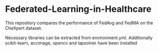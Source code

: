 # Federated-Learning-in-Healthcare
This repository compares the performance of FedAvg and FedMA on the CheXpert dataset.

Necessary libraries can be extracted from environment.yml. Additionally scikit-learn, accimage, opencv and lapsolver have been installed